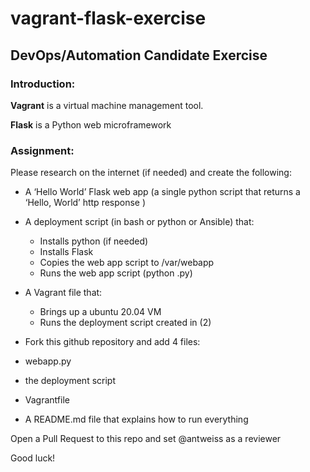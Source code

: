# vagrant-flask-exercise

## DevOps/Automation Candidate Exercise 

### Introduction:

**Vagrant** is a virtual machine management tool.
						
**Flask** is a Python web microframework 


### Assignment:
Please research on the internet (if needed) and create the following:
										
						
- A ‘Hello World’ Flask web app (a single python script that returns a ‘Hello, World’ http response )
- A deployment script (in bash or python or Ansible) that:
  - Installs python (if needed)
  - Installs Flask
  - Copies the web app script to /var/webapp
  - Runs the web app script (python <scriptname>.py)

- A Vagrant file that:
  - Brings up a ubuntu 20.04 VM
  - Runs the deployment script created in (2)
							
						
- Fork this github repository and add 4 files: 
 - webapp.py
 - the deployment script
 - Vagrantfile
 - A README.md file that explains how to run everything
						
Open a Pull Request to this repo and set @antweiss as a reviewer
						
Good luck! 
